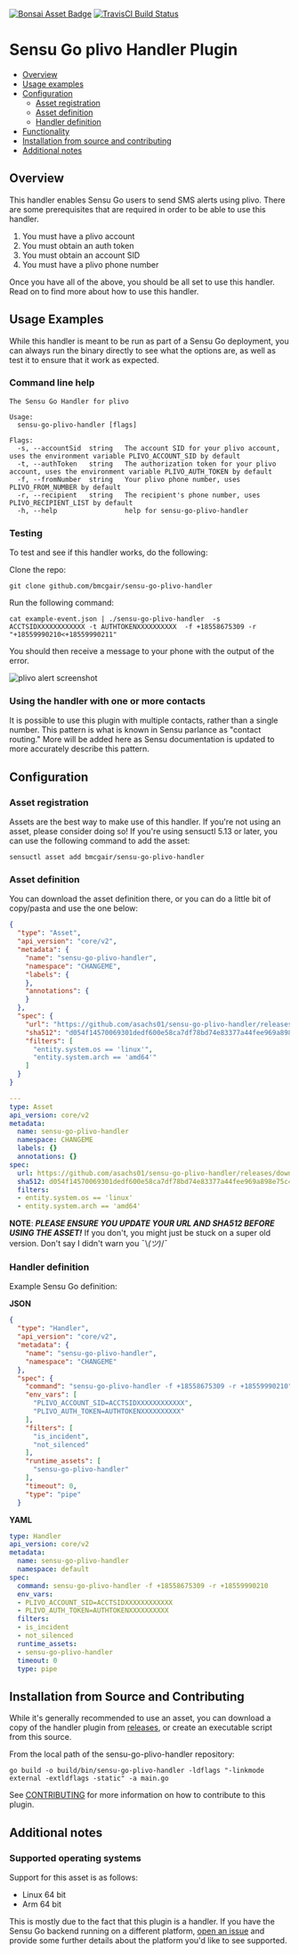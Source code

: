 [![Bonsai Asset Badge](https://img.shields.io/badge/Sensu%20Go%20plivo%20Handler-Download%20Me-brightgreen.svg?colorB=89C967&logo=sensu)](https://bonsai.sensu.io/assets/asachs01/sensu-go-plivo-handler) [![TravisCI Build Status](https://travis-ci.org/asachs01/sensu-go-plivo-handler.svg?branch=master)](https://travis-ci.org/asachs01/sensu-go-plivo-handler)

# Sensu Go plivo Handler Plugin

- [Overview](#overview)
- [Usage examples](#usage-examples)
- [Configuration](#configuration)
  - [Asset registration](#asset-registration)
  - [Asset definition](#asset-configuration)
  - [Handler definition](#resource-configuration)
- [Functionality](#functionality)
- [Installation from source and contributing](#installation-from-source-and-contributing)
- [Additional notes](#additional-notes)

## Overview

This handler enables Sensu Go users to send SMS alerts using plivo. There are some prerequisites that are required in order to be able to use this handler. 

1. You must have a plivo account
2. You must obtain an auth token
3. You must obtain an account SID
4. You must have a plivo phone number

Once you have all of the above, you should be all set to use this handler. Read on to find more about how to use this handler.


## Usage Examples

While this handler is meant to be run as part of a Sensu Go deployment, you can always run the binary directly to see what the options are, as well as test it to ensure that it work as expected. 

### Command line help

```text
The Sensu Go Handler for plivo

Usage:
  sensu-go-plivo-handler [flags]

Flags:
  -s, --accountSid  string   The account SID for your plivo account, uses the environment variable PLIVO_ACCOUNT_SID by default
  -t, --authToken   string   The authorization token for your plivo account, uses the environment variable PLIVO_AUTH_TOKEN by default
  -f, --fromNumber  string   Your plivo phone number, uses PLIVO_FROM_NUMBER by default
  -r, --recipient   string   The recipient's phone number, uses PLIVO_RECIPIENT_LIST by default
  -h, --help                 help for sensu-go-plivo-handler
```

### Testing

To test and see if this handler works, do the following:

Clone the repo:
```
git clone github.com/bmcgair/sensu-go-plivo-handler
```

Run the following command:
```
cat example-event.json | ./sensu-go-plivo-handler  -s ACCTSIDXXXXXXXXXXXX -t AUTHTOKENXXXXXXXXXX  -f +18558675309 -r "+18559990210<+18559990211"
```

You should then receive a message to your phone with the output of the error.

![plivo alert screenshot](https://p299.p4.n0.cdn.getcloudapp.com/items/5zuJew4X/Screenshot_20190717-232020.png?v=f0244404f5516401e54d2ab64df1533d)

### Using the handler with one or more contacts

It is possible to use this plugin with multiple contacts, rather than a single number. This pattern is what is known in Sensu parlance as "contact routing." More will be added here as Sensu documentation is updated to more accurately describe this pattern.

## Configuration

### Asset registration

Assets are the best way to make use of this handler. If you're not using an asset, please consider doing so! If you're using sensuctl 5.13 or later, you can use the following command to add the asset: 

`sensuctl asset add bmcgair/sensu-go-plivo-handler`


### Asset definition

You can download the asset definition there, or you can do a little bit of copy/pasta and use the one below:

```json
{
  "type": "Asset",
  "api_version": "core/v2",
  "metadata": {
    "name": "sensu-go-plivo-handler",
    "namespace": "CHANGEME",
    "labels": {
    },
    "annotations": {
    }
  },
  "spec": {
    "url": "https://github.com/asachs01/sensu-go-plivo-handler/releases/download/0.0.1/sensu-go-plivo-handler_0.0.1_linux_amd64.tar.gz",
    "sha512": "d054f14570069301dedf600e58ca7df78bd74e83377a44fee969a898e75c40ce1a30ee7eb24ce1a1c7f31c820a84e33b74cfb5b69163af22a45d6745eae780f0",
    "filters": [
      "entity.system.os == 'linux'",
      "entity.system.arch == 'amd64'"
    ]
  }
}
```

```yaml
---
type: Asset
api_version: core/v2
metadata:
  name: sensu-go-plivo-handler
  namespace: CHANGEME
  labels: {}
  annotations: {}
spec:
  url: https://github.com/asachs01/sensu-go-plivo-handler/releases/download/0.0.1/sensu-go-plivo-handler_0.0.1_linux_amd64.tar.gz
  sha512: d054f14570069301dedf600e58ca7df78bd74e83377a44fee969a898e75c40ce1a30ee7eb24ce1a1c7f31c820a84e33b74cfb5b69163af22a45d6745eae780f0
  filters:
  - entity.system.os == 'linux'
  - entity.system.arch == 'amd64'
```

**NOTE**: ***PLEASE ENSURE YOU UPDATE YOUR URL AND SHA512 BEFORE USING THE ASSET!*** If you don't, you might just be stuck on a super old version. Don't say I didn't warn you ¯\\_(ツ)_/¯

### Handler definition

Example Sensu Go definition:

**JSON**
```json
{
  "type": "Handler",
  "api_version": "core/v2",
  "metadata": {
    "name": "sensu-go-plivo-handler",
    "namespace": "CHANGEME"
  },
  "spec": {
    "command": "sensu-go-plivo-handler -f +18558675309 -r +18559990210",
    "env_vars": [
      "PLIVO_ACCOUNT_SID=ACCTSIDXXXXXXXXXXXX",
      "PLIVO_AUTH_TOKEN=AUTHTOKENXXXXXXXXXX"
    ],
    "filters": [
      "is_incident",
      "not_silenced"
    ],
    "runtime_assets": [
      "sensu-go-plivo-handler"
    ],
    "timeout": 0,
    "type": "pipe"
  }
```
**YAML**
```yaml
type: Handler
api_version: core/v2
metadata:
  name: sensu-go-plivo-handler
  namespace: default
spec:
  command: sensu-go-plivo-handler -f +18558675309 -r +18559990210
  env_vars:
  - PLIVO_ACCOUNT_SID=ACCTSIDXXXXXXXXXXXX
  - PLIVO_AUTH_TOKEN=AUTHTOKENXXXXXXXXXX
  filters:
  - is_incident
  - not_silenced
  runtime_assets:
  - sensu-go-plivo-handler
  timeout: 0
  type: pipe
```

## Installation from Source and Contributing

While it's generally recommended to use an asset, you can download a copy of the handler plugin from [releases][1],
or create an executable script from this source.

From the local path of the sensu-go-plivo-handler repository:

```
go build -o build/bin/sensu-go-plivo-handler -ldflags "-linkmode external -extldflags -static" -a main.go
```

See [CONTRIBUTING][2] for more information on how to contribute to this plugin.

## Additional notes
### Supported operating systems

Support for this asset is as follows:

* Linux 64 bit
* Arm 64 bit

This is mostly due to the fact that this plugin is a handler. If you have the Sensu Go backend running on a different platform, [open an issue](https://github.com/asachs01/sensu-go-plivo-handler/issues/new) and provide some further details about the platform you'd like to see supported.


[1]: https://github.com/asachs01/sensu-go-plivo-handler/releases
[2]: https://github.com/asachs01/sensu-go-plivo-handler/blob/master/CONTRIBUTING.md


